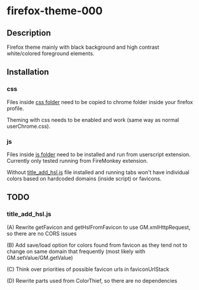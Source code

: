 # firefox-theme-000

## Description

Firefox theme mainly with black background and high contrast white/colored foreground elements.

## Installation

### css

Files inside  [css folder](./css/) need to be copied to chrome folder inside your firefox profile. 

Theming with css needs to be enabled and work (same way as normal userChrome.css).

### js

Files inside [js folder](./js/) need to be installed and run from userscript extension.
Currently only tested running from FireMonkey extension.

Without [title_add_hsl.js](./js/title_add_hsl.js) file installed and running tabs won't have individual colors based on hardcoded domains (inside script) or favicons.

## TODO

### title_add_hsl.js

(A) Rewrite getFavicon and getHslFromFavicon to use GM.xmlHttpRequest, so there are no CORS issues  

(B) Add save/load option for colors found from favicon as they tend not to change on same domain that frequently (most likely with GM.setValue/GM.getValue) 

(C) Think over priorities of possible favicon urls in faviconUrlStack

(D) Rewrite parts used from ColorThief, so there are no dependencies
